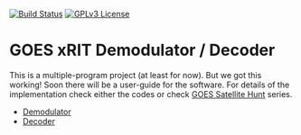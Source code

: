 [![Build Status](https://api.travis-ci.org/opensatelliteproject/xritdemod.svg?branch=master)](https://travis-ci.org/opensatelliteproject/xritdemod) [![GPLv3 License](http://img.shields.io/badge/license-GPLv3-brightgreen.svg)](https://tldrlegal.com/license/gnu-general-public-license-v3-\(gpl-3\))

GOES xRIT Demodulator / Decoder
=========================================

This is a multiple-program project (at least for now). But we got this working! 
Soon there will be a user-guide for the software. 
For details of the implementation check either the codes or check [GOES Satellite Hunt](https://lucasteske.dev/satcom-projects/satellite-projects) series.

* [Demodulator](demodulator/)
* [Decoder](decoder/)
